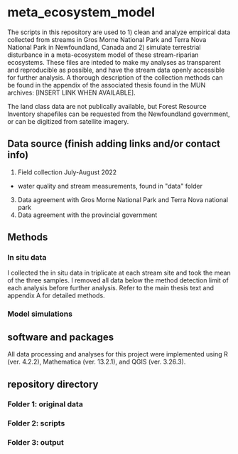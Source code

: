 # meta_ecosystem_model

The scripts in this repository are used to 1) clean and analyze empirical data collected from streams in Gros Morne National Park and Terra Nova National Park in Newfoundland, Canada and 2) simulate terrestrial disturbance in a meta-ecosystem model of these stream-riparian ecosystems. These files are inteded to make my analyses as transparent and reproducible as possible, and have the stream data openly accessible for further analysis. A thorough description of the collection methods can be found in the appendix of the associated thesis found in the MUN archives: [INSERT LINK WHEN AVAILABLE]. 

The land class data are not publically available, but Forest Resource Inventory shapefiles can be requested from the Newfoundland government, or can be digitized from satellite imagery.

## Data source (finish adding links and/or contact info)
1) Field collection July-August 2022
 * water quality and stream measurements, found in "data" folder
3) Data agreement with Gros Morne National Park and Terra Nova national park
4) Data agreement with the provincial government

## Methods
### In situ data
I collected the in situ data in triplicate at each stream site and took the mean of the three samples. I removed all data below the method detection limit of each analysis before further analysis. Refer to the main thesis text and appendix A for detailed methods.

### Model simulations
 

## software and packages
All data processing and analyses for this project were implemented using R (ver. 4.2.2), Mathematica (ver. 13.2.1), and QGIS (ver. 3.26.3).

## repository directory
### Folder 1: original data

### Folder 2: scripts

### Folder 3: output
